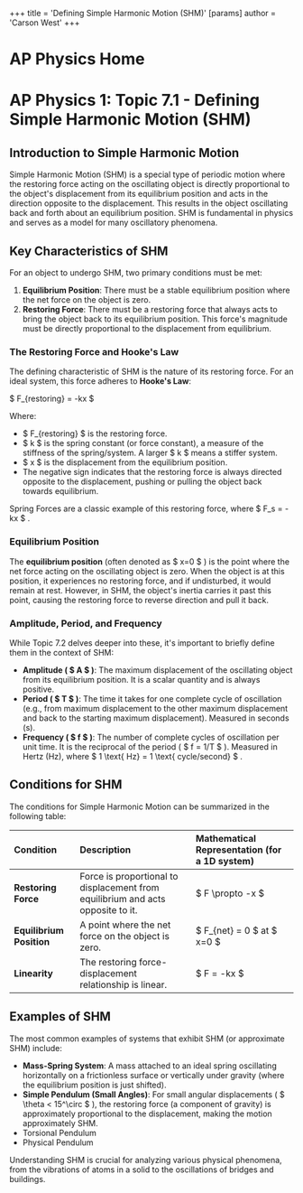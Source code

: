 +++
 title = 'Defining Simple Harmonic Motion (SHM)'
[params]
	author = 'Carson West'
+++
# AP Physics Home
# AP Physics 1: Topic 7.1 - Defining Simple Harmonic Motion (SHM)

## Introduction to Simple Harmonic Motion

Simple Harmonic Motion (SHM) is a special type of periodic motion where the restoring force acting on the oscillating object is directly proportional to the object's displacement from its equilibrium position and acts in the direction opposite to the displacement. This results in the object oscillating back and forth about an equilibrium position. SHM is fundamental in physics and serves as a model for many oscillatory phenomena.

## Key Characteristics of SHM

For an object to undergo SHM, two primary conditions must be met:

1.  **Equilibrium Position**: There must be a stable equilibrium position where the net force on the object is zero.
2.  **Restoring Force**: There must be a restoring force that always acts to bring the object back to its equilibrium position. This force's magnitude must be directly proportional to the displacement from equilibrium.

### The Restoring Force and Hooke's Law

The defining characteristic of SHM is the nature of its restoring force. For an ideal system, this force adheres to **Hooke's Law**:

 $  F_{restoring} = -kx  $ 

Where:
*    $ F_{restoring} $  is the restoring force.
*    $ k $  is the spring constant (or force constant), a measure of the stiffness of the spring/system. A larger  $ k $  means a stiffer system.
*    $ x $  is the displacement from the equilibrium position.
*   The negative sign indicates that the restoring force is always directed opposite to the displacement, pushing or pulling the object back towards equilibrium.

Spring Forces are a classic example of this restoring force, where  $ F_s = -kx $ .

### Equilibrium Position

The **equilibrium position** (often denoted as  $ x=0 $ ) is the point where the net force acting on the oscillating object is zero. When the object is at this position, it experiences no restoring force, and if undisturbed, it would remain at rest. However, in SHM, the object's inertia carries it past this point, causing the restoring force to reverse direction and pull it back.

### Amplitude, Period, and Frequency

While Topic 7.2 delves deeper into these, it's important to briefly define them in the context of SHM:

*   **Amplitude ( $ A $ )**: The maximum displacement of the oscillating object from its equilibrium position. It is a scalar quantity and is always positive.
*   **Period ( $ T $ )**: The time it takes for one complete cycle of oscillation (e.g., from maximum displacement to the other maximum displacement and back to the starting maximum displacement). Measured in seconds (s).
*   **Frequency ( $ f $ )**: The number of complete cycles of oscillation per unit time. It is the reciprocal of the period ( $ f = 1/T $ ). Measured in Hertz (Hz), where  $ 1 \text{ Hz} = 1 \text{ cycle/second} $ .

## Conditions for SHM

The conditions for Simple Harmonic Motion can be summarized in the following table:

| Condition                | Description                                                                     | Mathematical Representation (for a 1D system) |
| :----------------------- | :------------------------------------------------------------------------------ | :-------------------------------------------- |
| **Restoring Force**      | Force is proportional to displacement from equilibrium and acts opposite to it. |  $ F \propto -x $                                 |
| **Equilibrium Position** | A point where the net force on the object is zero.                              |  $ F_{net} = 0 $  at  $ x=0 $                         |
| **Linearity**            | The restoring force-displacement relationship is linear.                        |  $ F = -kx $                                      |

## Examples of SHM

The most common examples of systems that exhibit SHM (or approximate SHM) include:

*   **Mass-Spring System**: A mass attached to an ideal spring oscillating horizontally on a frictionless surface or vertically under gravity (where the equilibrium position is just shifted).
*   **Simple Pendulum (Small Angles)**: For small angular displacements ( $ \theta < 15^\circ $ ), the restoring force (a component of gravity) is approximately proportional to the displacement, making the motion approximately SHM.
*   Torsional Pendulum
*   Physical Pendulum

Understanding SHM is crucial for analyzing various physical phenomena, from the vibrations of atoms in a solid to the oscillations of bridges and buildings.